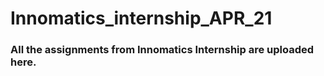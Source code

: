 # Innomatics_internship_APR_21
### All the assignments from Innomatics Internship are uploaded here.
